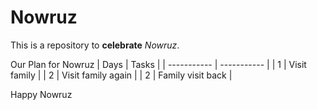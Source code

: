 # Nowruz

This is a repository to **celebrate** _Nowruz_.


Our Plan for Nowruz
| Days      | Tasks |
| ----------- | ----------- |
| 1      | Visit family       |
| 2   | Visit family again        |
| 2   | Family visit back      |

Happy Nowruz
